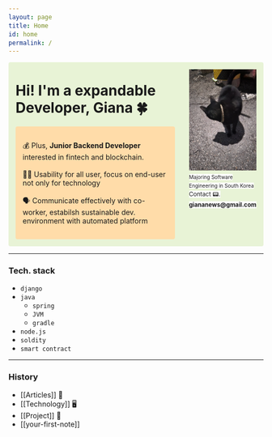 ```yaml
---
layout: page
title: Home
id: home
permalink: /
---
```

<div id="main-sector" style="background: #E8F3D6; border-radius:4px;">
<div  width="1500em" height="500em" style="padding: 0em 1em;">
<h1>Hi! I'm a expandable Developer, Giana 🍀</h1>

<p style="padding: 2em 1em; background: #FFDCA9; border-radius: 4px;">
  💰 Plus, <span style="font-weight: bold">Junior Backend Developer</span> interested in fintech and blockchain.
  <br><br>
  👩‍🦯 Usability for all user, focus on end-user not only for technology
  <br><br>
  🗣 Communicate effectively with co-worker, estabilsh sustainable dev. environment with automated platform 
</p>
</div>


<div style="border-radius:50%; padding:1em 1em;">
<img src="../assets/image.jpg" height="200em" width="200em">
<br><span style="font-size: x-small; background:white;">Majoring Software Engineering in South Korea</span><br>
<span style="font-size: smaller; background:white;">Contact 📟. <strong>giananews@gmail.com</strong></span>
</div>
</div>

<hr>

### Tech. stack
- ```django```
- ```java```
  - ```spring```
  - ```JVM```
  - ```gradle```
- ```node.js```
- ```soldity```
- ```smart contract```

<hr>

### History
- [[Articles]] 📰
- [[Technology]] 🖥️
- [[Project]] 🤼
- [[your-first-note]]

<style>
  .wrapper {
    max-width: 46em;
  }
  #main-sector{
    display:flex;
    justify-content: space-between;
  }
</style>
